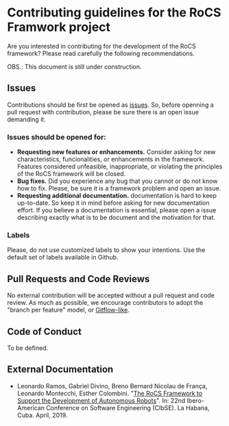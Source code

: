 # Contributing guidelines for the RoCS Framwork project

Are you interested in contributing for the development of the RoCS framework? 
Please read carefully the following recommendations.

OBS.: This document is still under construction.

## Issues

Contributions should be first be opened as [issues](https://github.com/larocs/RoCS/issues). So, before openning a pull request with contribution, please be sure there is an open issue demanding it.

### Issues should be opened for: 
* **Requesting new features or enhancements.** Consider asking for new characteristics, funcionalities, or enhancements in the framework. Features considered unfeasible, inappropriate, or violating the principles of the RoCS framework will be closed. 
* **Bug fixes.** Did you experience any bug that you cannot or do not know how to fix. Please, be sure it is a framework problem and open an issue.
* **Requesting additional documentation.** documentation is hard to keep up-to-date. So keep it in mind before asking for new documentation effort. If you believe a documentation is essential, please open a issue describing exactly what is to be document and the motivation for that.

### Labels
Please, do not use customized labels to show your intentions. 
Use the default set of labels available in Github.

## Pull Requests and Code Reviews

No external contribution will be accepted without a pull request and code review. As much as possible, we encourage contributors to adopt the "branch per feature" model, or [Gitflow-like](https://nvie.com/posts/a-successful-git-branching-model/).

## Code of Conduct
To be defined.

## External Documentation

* Leonardo Ramos, Gabriel Divino, Breno Bernard Nicolau de França, Leonardo Montecchi, Esther Colombini. "[The RoCS Framework to Support the Development of Autonomous Robots](http://www.ic.unicamp.br/~leonardo/publications/pdf/2019CIBSE.pdf)". In: 22nd Ibero-American Conference on Software Engineering (CIbSE). La Habana, Cuba. April, 2019.
